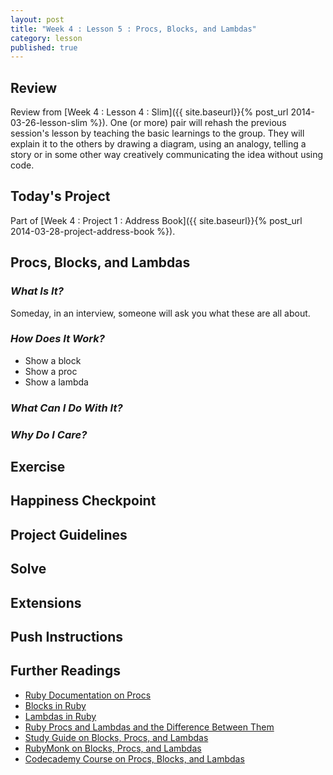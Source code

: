 ```yaml
---
layout: post
title: "Week 4 : Lesson 5 : Procs, Blocks, and Lambdas"
category: lesson
published: true
---
```


## Review

Review from [Week 4 : Lesson 4 : Slim]({{ site.baseurl}}{% post_url 2014-03-26-lesson-slim %}).  One (or more) pair will rehash the previous session's lesson by teaching the basic learnings to the group.  They will explain it to the others by drawing a diagram, using an analogy, telling a story or in some other way creatively communicating the idea without using code.

## Today's Project<a name="todays-project"></a>

Part of [Week 4 : Project 1 : Address Book]({{ site.baseurl}}{% post_url 2014-03-28-project-address-book %}).

## Procs, Blocks, and Lambdas

### _What Is It?_
Someday, in an interview, someone will ask you what these are all about.

### _How Does It Work?_

* Show a block
* Show a proc
* Show a lambda

### _What Can I Do With It?_

### _Why Do I Care?_

## Exercise

## Happiness Checkpoint

## Project Guidelines

## Solve

## Extensions

## Push Instructions

## Further Readings

* [Ruby Documentation on Procs](http://www.ruby-doc.org/core-2.0.0/Proc.html)
* [Blocks in Ruby](https://rubymonk.com/learning/books/1/chapters/34-lambdas-and-blocks-in-ruby/lessons/78-blocks-in-ruby)
* [Lambdas in Ruby](https://rubymonk.com/learning/books/1/chapters/34-lambdas-and-blocks-in-ruby/lessons/77-lambdas-in-ruby?section=235)
* [Ruby Procs and Lambdas and the Difference Between Them](http://www.skorks.com/2010/05/ruby-procs-and-lambdas-and-the-difference-between-them/)
* [Study Guide on Blocks, Procs, and Lambdas](http://net.tutsplus.com/tutorials/ruby/ruby-on-rails-study-guide-blocks-procs-and-lambdas/)
* [RubyMonk on Blocks, Procs, and Lambdas](http://rubymonk.com/learning/books/4-ruby-primer-ascent/chapters/18-blocks/lessons/64-blocks-procs-lambdas)
* [Codecademy Course on Procs, Blocks, and Lambdas](http://www.codecademy.com/courses/ruby-beginner-en-L3ZCI/0/1?curriculum_id=5059f8619189a5000201fbcb)